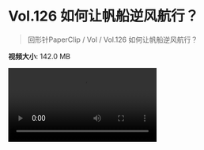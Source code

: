 # Vol.126 如何让帆船逆风航行？

> 回形针PaperClip / Vol / Vol.126 如何让帆船逆风航行？

**视频大小**: 142.0 MB

<div class="video"><video src="https://file.hsyhx.top/archive/PaperClip/Vol/126.mp4" controls preload>🤔 您的浏览器不支持 video 标签</video></div>